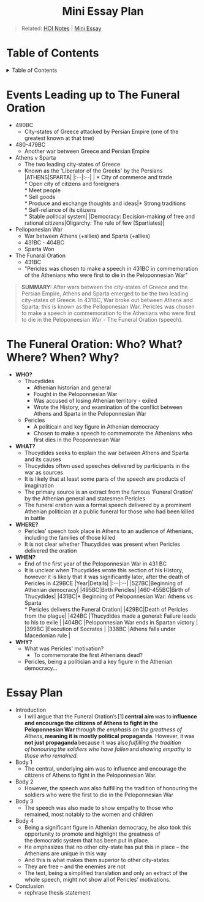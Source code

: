 <h1 align="center"><b> Mini Essay Plan</b></h1>

> Related: [HOI Notes](/tcfs-notes/HOI/README.md) | [Mini Essay](hoi-mini-essay.md)

<h1> Table of Contents </h1>
<details>
<summary>Table of Contents</summary>

- [Events Leading up to The Funeral Oration](#events-leading-up-to-the-funeral-oration)
- [The Funeral Oration: Who? What? Where? When? Why?](#the-funeral-oration-who-what-where-when-why)
- [Essay Plan](#essay-plan)
</details>

# Events Leading up to The Funeral Oration
* 490BC
  * City-states of Greece attacked by Persian Empire (one of the greatest known at that tme) 
* 480-479BC 
  * Another war between Greece and Persian Empire 
* Athens v Sparta 
  * The two leading city-states of Greece 
  * Known as the 'Liberator of the Greeks' by the Persians 
    |ATHENS|SPARTA|
    |:--|:--|
    | * City of commerce and trade<br>* Open city of citizens and foreigners<br>* Meet people<br>* Sell goods<br>* Produce and exchange thoughts and ideas|* Strong traditions<br>* Self-reliance of its citizens<br>* Stable political system|
    |Democracy: Decision-making of free and rational citizens|Oligarchy: The rule of few (Spartiates)|
* Pelloponesian War
  * War between Athens (+allies) and Sparta (+allies)
  * 431BC - 404BC 
  * Sparta Won
* The Funaral Oration
  * 431BC 
  * "Pericles was chosen to make a speech in 431BC in commemoration of the Athenians who were first to die in the Peloponnesian War"
> **SUMMARY:**
> After wars between the city-states of Greece and the Persian Empire, Athens and Sparta emerged to be the two leading city-states of Greece. In 431BC, War broke out between Athens and Sparta; this is known as the Pelloponesian War. Pericles was chosen to make a speech in commemoration fo the Athenians who were first to die in the Peloponeesian War - The Funeral Oration (speech). 

# The Funeral Oration: Who? What? Where? When? Why?
* **WHO?**
  * Thucydides
    * Athenian historian and general
    * Fought in the Peloponnesian War
    * Was accused of losing Athenian territory - exiled
    * Wrote the History, and examination of the conflict between Athens and Sparta in the Peloponnesian War
  * Pericles
    * A politicain and key figure in Athenian democracy
    * Chosen to make a speech to commemorate the Athenians who first dies in the Peoponnesian War
* **WHAT?**
    * Thucydides seeks to explain the war between Athens and Sparta and its causes
    * Thucydides oftwn used speeches delivered by participants in the war as sources
    * It is likely that at least some parts of the speech are products of imagination 
    * The primary source is an extract from the famous 'Funeral Oration' by the Athenian general and statesmen Pericles 
    * The funeral oration was a formal speech delivered by a prominent Athenian politician at a public funeral for those who had been killed in battle 
* **WHERE?**
  * Pericles' speech took place in Athens to an audience of Athenians, including the families of those killed 
  * It is not clear whether Thucydides was present when Pericles delivered the oration 
* **WHEN?**
  * End of the first year of the Peloponnesian War in 431 BC 
  * It is unclear when Thucydides wrote this section of his History, however it is likely that it was significantly later, after the death of Pericles in 429BCE 
    |Year|Details|
    |:--|:--|
    |527BC|Beginning of Athenian democracy|
    |495BC|Birth Pericles|
    |460-455BC|Birth of Thucydides|
    |431BC|* Beginning of Peloponnesian War: Athens vs Sparta <br>* Pericles delivers the Funeral Oration|
    |429BC|Death of Pericles from the plague|
    |424BC |Thucydides made a general: Failure leads to his to exile |
    |404BC |Peloponnesian War ends in Spartan victory |
    |399BC |Execution of Socrates |
    |338BC |Athens falls under Macedonian rule |
* **WHY?**
  * What was Pericles' motivation?
    * To commemorate the first Athenians dead?
  * Pericles, being a politician and a key figure in the Athenian democracy… 

# Essay Plan
* Introduction
  * I will argue that the Funeral Oration’s [1] **central aim** was to **influence and encourage the citizens of Athens to fight in the Peloponnesian War** *through the emphasis on the greatness of Athens*, **meaning it is mostly political propaganda**. However, it was **not just propaganda** because it was also *fulfilling the tradition of honouring the soldiers who have fallen* and *showing empathy to those who remained*.  
* Body 1
  * The central, underlying aim was to influence and encourage the citizens of Athens to fight in the Peloponnesian War.  
* Body 2
  * However, the speech was also fulfilling the tradition of honouring the soldiers who were the first to die in the Peloponnesian War  
* Body 3
  * The speech was also made to show empathy to those who remained, most notably to the women and children  
* Body 4
  * Being a significant figure in Athenian democracy, he also took this opportunity to promote and highlight the greatness of the democratic system that has been put in place.
  * He emphasizes that no other city-state has put this in place – the Athenians are unique in this way  
  * And this is what makes them superior to other city-states  
  * They are free – and the enemies are not  
  * The text, being a simplified translation and only an extract of the whole speech, might not show all of Pericles’ motivations.  
* Conclusion
  * rephrase thesis statement